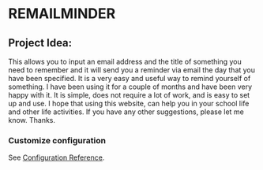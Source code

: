# REMAILMINDER

## Project Idea:
This allows you to input an email address and the title of something you need to remember and it will send you a reminder via email the day that you have been specified. It is a very easy and useful way to remind yourself of something. I have been using it for a couple of months and have been very happy with it. It is simple, does not require a lot of work, and is easy to set up and use.
I hope that using this website, can help you  in your school life and other life activities.
If you have any other suggestions, please let me know.
Thanks.


### Customize configuration
See [Configuration Reference](https://cli.vuejs.org/config/).
